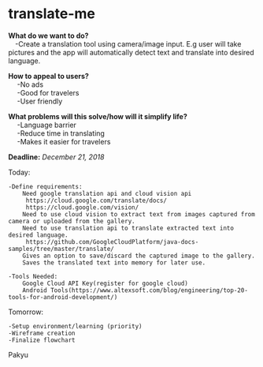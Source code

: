 # translate-me

<b>What do we want to do?</b>
<br>
&emsp;-Create a translation tool using camera/image input. E.g user will take pictures and the app will automatically detect text and translate into desired language.

<b>How to appeal to users?</b>
<br>
&emsp;
	-No ads
<br>
&emsp;
	-Good for travelers
<br>
&emsp;
	-User friendly

<b>What problems will this solve/how will it simplify life?</b>
<br>
&emsp;
	-Language barrier
<br>
&emsp;
	-Reduce time in translating
<br>
&emsp;
	-Makes it easier for travelers


<b>Deadline:</b> <i>December 21, 2018</i>

Today: 

	-Define requirements:
		Need google translation api and cloud vision api
		 https://cloud.google.com/translate/docs/
		 https://cloud.google.com/vision/
		Need to use cloud vision to extract text from images captured from camera or uploaded from the gallery.
		Need to use translation api to translate extracted text into desired language.
		 https://github.com/GoogleCloudPlatform/java-docs-samples/tree/master/translate/
		Gives an option to save/discard the captured image to the gallery.
		Saves the translated text into memory for later use.

	-Tools Needed:
		Google Cloud API Key(register for google cloud)
		Android Tools(https://www.altexsoft.com/blog/engineering/top-20-tools-for-android-development/)


Tomorrow: 


	-Setup environment/learning (priority)
	-Wireframe creation
	-Finalize flowchart
Pakyu